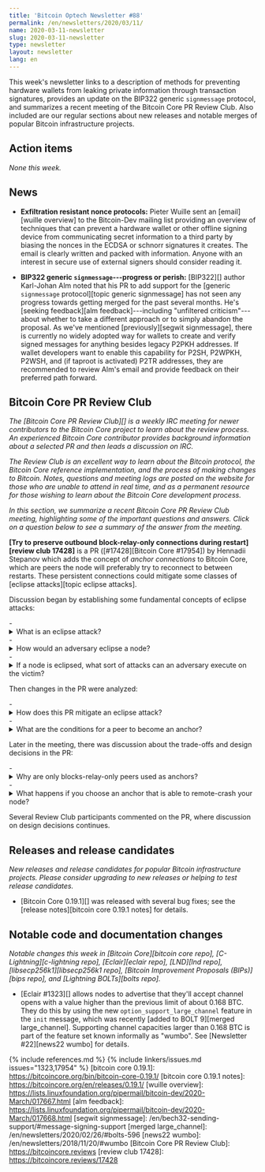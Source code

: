 ```yaml
---
title: 'Bitcoin Optech Newsletter #88'
permalink: /en/newsletters/2020/03/11/
name: 2020-03-11-newsletter
slug: 2020-03-11-newsletter
type: newsletter
layout: newsletter
lang: en
---
```

This week's newsletter links to a description of methods for preventing
hardware wallets from leaking private information through transaction
signatures, provides an update on the BIP322 generic `signmessage`
protocol, and summarizes a recent meeting of the Bitcoin Core PR Review
Club.  Also included are our regular sections about new releases and
notable merges of popular Bitcoin infrastructure projects.

## Action items

*None this week.*

## News

- **Exfiltration resistant nonce protocols:** Pieter Wuille sent an
  [email][wuille overview] to the Bitcoin-Dev mailing list providing an
  overview of techniques that can prevent a hardware wallet or other
  offline signing device from communicating secret information to a
  third party by biasing the nonces in the ECDSA or schnorr signatures it creates.
  The email is clearly written and packed with information.  Anyone with
  an interest in secure use of external signers should consider reading
  it.

- **BIP322 generic `signmessage`---progress or perish:** [BIP322][] author
  Karl-Johan Alm noted that his PR to add support for the [generic
  `signmessage` protocol][topic generic signmessage] has not seen any
  progress towards getting merged for the past several months.  He's
  [seeking feedback][alm feedback]---including "unfiltered
  criticism"---about whether to take a different approach or to simply
  abandon the proposal.  As we've mentioned [previously][segwit
  signmessage], there is currently no widely adopted way for wallets to
  create and verify signed messages for anything besides legacy P2PKH
  addresses.  If wallet developers want to enable this capability for
  P2SH, P2WPKH, P2WSH, and (if taproot is activated) P2TR addresses,
  they are recommended to review Alm's email and provide feedback on
  their preferred path forward.

## Bitcoin Core PR Review Club

_The [Bitcoin Core PR Review Club][] is a weekly IRC meeting for newer
contributors to the Bitcoin Core project to learn about the review process. An
experienced Bitcoin Core contributor provides background information about a
selected PR and then leads a discussion on IRC._

_The Review Club is an excellent way to learn about the Bitcoin protocol, the
Bitcoin Core reference implementation, and the process of making changes to
Bitcoin. Notes, questions and meeting logs are posted on the website for those
who are unable to attend in real time, and as a permanent resource for those
wishing to learn about the Bitcoin Core development process._

_In this section, we summarize a recent Bitcoin Core PR Review Club meeting,
highlighting some of the important questions and answers.  Click on a
question below to see a summary of the answer from the meeting._

**[Try to preserve outbound block-relay-only connections during restart][review
club 17428]** is a PR ([#17428][Bitcoin Core #17954]) by Hennadii Stepanov
which adds the concept of _anchor connections_ to Bitcoin Core, which are peers the node
will preferably try to reconnect to between restarts. These persistent
connections could mitigate some classes of [eclipse attacks][topic eclipse
attacks].

Discussion began by establishing some fundamental concepts of eclipse attacks:

<div class="review-club-questions"></div>
- <details><summary>What is an eclipse attack?</summary>
  An eclipse attack is when a node has been isolated from all honest peers.</details>
- <details><summary>How would an adversary eclipse a node?</summary>
  Fill up their IP address list with addresses the attacker owns, then force them to
  restart or wait for them to restart.</details>
- <details><summary>If a node is eclipsed, what sort of attacks can an adversary execute on the victim?</summary>
  Withholding blocks, censoring transactions, and de-anonymizing transaction
  sources.</details>

Then changes in the PR were analyzed:

<div class="review-club-questions"></div>
- <details><summary>How does this PR mitigate an eclipse attack?</summary>
  By keeping a list of some of the nodes you were connected to (anchor
  connections) and then reconnecting to them on restart.</details>
- <details><summary>What are the conditions for a peer to become an anchor?</summary>
  The peer must be a blocks-relay-only peer.</details>

Later in the meeting, there was discussion about the trade-offs and design
decisions in the PR:

<div class="review-club-questions"></div>
- <details><summary>Why are only blocks-relay-only peers used as anchors?</summary>
  To make network topology inference harder and preserve network privacy.</details>
- <details><summary>What happens if you choose an anchor that is able to remote-crash your node?</summary>
  The malicious peer would be able to repeatedly crash your node on
  restart.</details>

Several Review Club participants commented on the PR, where discussion on
design decisions continues.

## Releases and release candidates

*New releases and release candidates for popular Bitcoin infrastructure
projects.  Please consider upgrading to new releases or helping to test
release candidates.*

- [Bitcoin Core 0.19.1][] was released with several bug fixes; see the
  [release notes][bitcoin core 0.19.1 notes] for details.

## Notable code and documentation changes

*Notable changes this week in [Bitcoin Core][bitcoin core repo],
[C-Lightning][c-lightning repo], [Eclair][eclair repo], [LND][lnd repo],
[libsecp256k1][libsecp256k1 repo], [Bitcoin Improvement Proposals
(BIPs)][bips repo], and [Lightning BOLTs][bolts repo].*

- [Eclair #1323][] allows nodes to advertise that they'll accept channel
  opens with a value higher than the previous limit of about 0.168 BTC.
  They do this by using the new `option_support_large_channel` feature
  in the `init` message, which was recently [added to BOLT 9][merged
  large_channel].  Supporting channel capacities larger than 0.168 BTC
  is part of the feature set known informally as "wumbo".  See
  [Newsletter #22][news22 wumbo] for details.

{% include references.md %}
{% include linkers/issues.md issues="1323,17954" %}
[bitcoin core 0.19.1]: https://bitcoincore.org/bin/bitcoin-core-0.19.1/
[bitcoin core 0.19.1 notes]: https://bitcoincore.org/en/releases/0.19.1/
[wuille overview]: https://lists.linuxfoundation.org/pipermail/bitcoin-dev/2020-March/017667.html
[alm feedback]: https://lists.linuxfoundation.org/pipermail/bitcoin-dev/2020-March/017668.html
[segwit signmessage]: /en/bech32-sending-support/#message-signing-support
[merged large_channel]: /en/newsletters/2020/02/26/#bolts-596
[news22 wumbo]: /en/newsletters/2018/11/20/#wumbo
[Bitcoin Core PR Review Club]: https://bitcoincore.reviews
[review club 17428]: https://bitcoincore.reviews/17428
